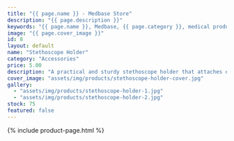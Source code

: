 ```yaml
---
title: "{{ page.name }} - Medbase Store"
description: "{{ page.description }}"
keywords: "{{ page.name }}, Medbase, {{ page.category }}, medical products, healthcare, {{ page.keywords }}"
image: "{{ page.cover_image }}"
id: 8
layout: default
name: "Stethoscope Holder"
category: "Accessories"
price: 5.00
description: "A practical and sturdy stethoscope holder that attaches easily to your lab coat or belt, ensuring your stethoscope is always within reach."
cover_image: "assets/img/products/stethoscope-holder-cover.jpg"
gallery:
  - "assets/img/products/stethoscope-holder-1.jpg"
  - "assets/img/products/stethoscope-holder-2.jpg"
stock: 75
featured: false
---
```

{% include product-page.html %}